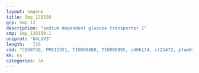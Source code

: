 ```yaml
---
layout: smgene
title: Smp_139150
grp: Smp_13
description: "sodium dependent glucose transporter 1"
smp: Smp_139150.1
uniprot: "G4LUV3"
length:   726
cdd: "COG0738, PRK11551, TIGR00880, TIGR00895, cd06174, cl21472, pfam07690"
kk: ns
categories: sm
---
```

